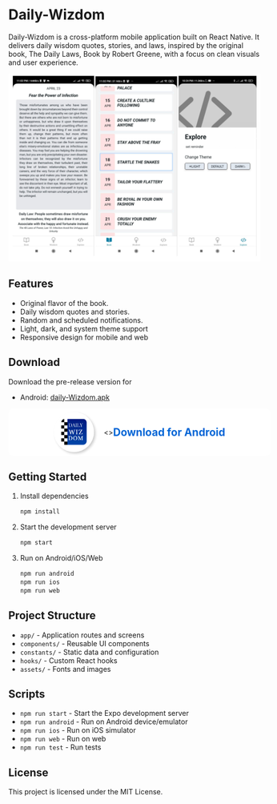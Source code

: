 # Daily-Wizdom


Daily-Wizdom is a cross-platform mobile application built on React Native. It delivers daily wisdom quotes, stories, and laws, inspired by the original book, The Daily Laws, Book by Robert Greene, with a focus on clean visuals and user experience.

![Daily-Wizdom](https://raw.githubusercontent.com/minuwu/Daily-Wizdom/refs/heads/main/gitAssets/image.png)


## Features

- Original flavor of the book.
- Daily wisdom quotes and stories.
- Random and scheduled notifications.
- Light, dark, and system theme support
- Responsive design for mobile and web

## Download

Download the pre-release version for 
- Android: [daily-Wizdom.apk](https://github.com/minuwu/Daily-Wizdom/releases/download/pre-release/daily-Wizdom.apk)

<div style="background-color: white; width: 100%; height: 75px; padding: 10px; border-radius: 10px; display: flex; align-items: center; justify-content: center;">
    <img src="https://github.com/minuwu/Daily-Wizdom/blob/main/assets/images/icon.png?raw=true" alt="Daily-Wizdom App Icon" width="80px" height="80px" style="box-shadow: 3px 3px 5px rgba(5, 5, 7, 0.2); margin-right: 20px; border-radius: 80%;"/>
    <>
    <a href="https://github.com/minuwu/Daily-Wizdom/releases/download/pre-release/daily-Wizdom.apk" style="text-decoration: none; color: #0366d6; font-size: 1.5em; font-weight: bold;">Download for Android</a>
</div>






## Getting Started

1. Install dependencies
   ```sh
   npm install
   ```
2. Start the development server
   ```sh
   npm start
   ```
3. Run on Android/iOS/Web
   ```sh
   npm run android
   npm run ios
   npm run web
   ```

## Project Structure

- `app/` - Application routes and screens
- `components/` - Reusable UI components
- `constants/` - Static data and configuration
- `hooks/` - Custom React hooks
- `assets/` - Fonts and images

## Scripts

- `npm run start` - Start the Expo development server
- `npm run android` - Run on Android device/emulator
- `npm run ios` - Run on iOS simulator
- `npm run web` - Run on web
- `npm run test` - Run tests




## License

This project is licensed under the MIT License.